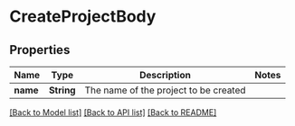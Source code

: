 # CreateProjectBody

## Properties
Name | Type | Description | Notes
------------ | ------------- | ------------- | -------------
**name** | **String** | The name of the project to be created | 

[[Back to Model list]](../README.md#documentation-for-models) [[Back to API list]](../README.md#documentation-for-api-endpoints) [[Back to README]](../README.md)


